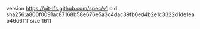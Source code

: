 version https://git-lfs.github.com/spec/v1
oid sha256:a800f0091ac87168b58e676e5a3c4dac39fb6ed4b2e1c3322d1de1eab46d611f
size 1611
